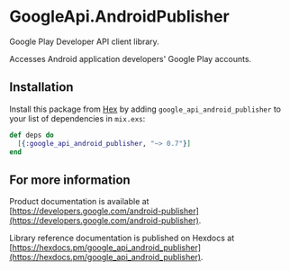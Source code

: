 # GoogleApi.AndroidPublisher

Google Play Developer API client library.

Accesses Android application developers' Google Play accounts.

## Installation

Install this package from [Hex](https://hex.pm) by adding
`google_api_android_publisher` to your list of dependencies in `mix.exs`:

```elixir
def deps do
  [{:google_api_android_publisher, "~> 0.7"}]
end
```

## For more information

Product documentation is available at [https://developers.google.com/android-publisher](https://developers.google.com/android-publisher).

Library reference documentation is published on Hexdocs at
[https://hexdocs.pm/google_api_android_publisher](https://hexdocs.pm/google_api_android_publisher).
